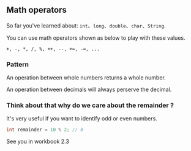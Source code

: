 
## Math operators

So far you've learned about: `int`、`long`、`double`、`char`、`String`.

You can use math operators shown as below to play with these values.

`+, -, *, /, %, ++, --, +=, -=, ...`

### Pattern

An operation between whole numbers returns a whole number.

An operation between decimals will always perserve the decimal.

### Think about that why do we care about the remainder ?

It's very useful if you want to identify odd or even numbers.

```java
int remainder = 10 % 2; // 0
```

See you in workbook 2.3

